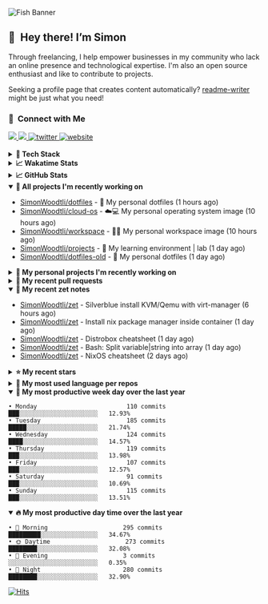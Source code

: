 ![Fish Banner](assets/fish.webp)

## 👋 &nbsp;Hey there! I’m Simon

Through freelancing, I help empower businesses in my community who lack
an online presence and technological expertise. I'm also an open source
enthusiast and like to contribute to projects.

Seeking a profile page that creates content automatically?
[readme-writer] might be just what you need!

### 🤝 &nbsp;Connect with Me

<div align="left">
<a href="https://linkedin.com/in/simonwoodtli" target="_blank">
<img src="https://img.shields.io/badge/linkedin-1E77B5?style=for-the-badge&logo=linkedin&logoColor=white alt=linkedin" />
</a>
<a href="https://github.com/simonwoodtli" target="_blank">
<img src="https://img.shields.io/badge/github-24292E?style=for-the-badge&logo=github&logoColor=white alt=github" />
</a>
<a href="https://twitter.com/simonwoodtlidev" target="_blank">
<img src="https://img.shields.io/badge/twitter-26a7de?style=for-the-badge&logo=twitter&logoColor=white" alt="twitter"/>
</a>
<a href="https://simonwoodtli.com" target="_blank">
<img src="https://img.shields.io/badge/website-E2925F?style=for-the-badge&logo=google-chrome&logoColor=white" alt="website"/>
</a>
</div>
<br/>


<details>
  <summary><b>🧰 Tech Stack</b></summary>
  <div align="center">

  ![JavaScript](https://img.shields.io/badge/-JavaScript-333333?style=flat&logo=javascript)&nbsp;
  ![HTML](https://img.shields.io/badge/-HTML-333333?style=flat&logo=HTML5)&nbsp;
  ![CSS](https://img.shields.io/badge/-CSS-333333?style=flat&logo=CSS3&logoColor=1572B6)&nbsp;
  ![Shell](https://img.shields.io/badge/-Bash-333333?style=flat&logo=shell)&nbsp;
  ![Python](https://img.shields.io/badge/-Python-333333?style=flat&logo=python)&nbsp;
  ![Go](https://img.shields.io/badge/-Go-333333?style=flat&logo=go)&nbsp;
  ![PostgreSQL](https://img.shields.io/badge/-PostgreSQL-333333?style=flat&logo=postgresql)&nbsp;
  ![MongoDB](https://img.shields.io/badge/-MongoDB-333333?style=flat&logo=mongodb)
  ![Node.js](https://img.shields.io/badge/-Node.js-333333?style=flat&logo=node.js)&nbsp;
  ![Bootstrap](https://img.shields.io/badge/-Bootstrap-333333?style=flat&logo=bootstrap&logoColor=563D7C)&nbsp;
  ![Git](https://img.shields.io/badge/-Git-333333?style=flat&logo=git)&nbsp;
  ![GitHub Actions](https://img.shields.io/badge/-GitHub%20Actions-333333?style=flat&logo=github)&nbsp;
  ![Docker](https://img.shields.io/badge/-Docker-333333?style=flat&logo=docker)&nbsp;
  ![Markdown](https://img.shields.io/badge/-Markdown-333333?style=flat&logo=markdown)&nbsp;
  ![Vim](https://img.shields.io/badge/-Vim-333333?style=flat&logo=vim)&nbsp;
  ![Linux](https://img.shields.io/badge/-Linux-333333?style=flat&logo=linux)&nbsp;
  </div>
</details>

<details>
  <summary><b>📈 Wakatime Stats</b></summary>
  <p align="center"><a href="https://wakatime.com/@SimonWoodtli">
  <img align="center" width="400" height="300" src="https://wakatime.com/share/@SimonWoodtli/7761bcef-e104-47d9-912a-dfd6bf08868b.svg" />
  </a>
  <a href="https://wakatime.com/@SimonWoodtli">
  <img align="center" width="400" height="300" src="https://wakatime.com/share/@SimonWoodtli/341953df-6a40-47b7-8220-ace4eabe0a17.svg" />
  </a></p>

  <h4><b>💬 I've been working with the following languages over the last 7 days</b></h4>

```
• Markdown                       15 hrs 47 mins                 ██████████████████░░░░░░░   70.43%
• sh                             4 hrs 39 mins                  █████░░░░░░░░░░░░░░░░░░░░   20.78%
• YAML                           45 mins                        █░░░░░░░░░░░░░░░░░░░░░░░░   3.36%
• Other                          43 mins                        █░░░░░░░░░░░░░░░░░░░░░░░░   3.2%
• Smarty                         16 mins                        ░░░░░░░░░░░░░░░░░░░░░░░░░   1.2%
• Text                           5 mins                         ░░░░░░░░░░░░░░░░░░░░░░░░░   0.41%
• Bash                           3 mins                         ░░░░░░░░░░░░░░░░░░░░░░░░░   0.27%
• gitconfig                      3 mins                         ░░░░░░░░░░░░░░░░░░░░░░░░░   0.25%
• JSON                           1 min                          ░░░░░░░░░░░░░░░░░░░░░░░░░   0.1%
```

  <h4>👷 I've been working on the following projects over the last 7 days</h4>

```
• zet                            14 hrs 2 mins                  ████████████████░░░░░░░░░   62.61%
• readme-writer                  3 hrs 53 mins                  ████░░░░░░░░░░░░░░░░░░░░░   17.39%
• cmd-zet                        1 hr 49 mins                   ██░░░░░░░░░░░░░░░░░░░░░░░   8.17%
• silverblue-os                  1 hr 1 min                     █░░░░░░░░░░░░░░░░░░░░░░░░   4.56%
• Unknown Project                41 mins                        █░░░░░░░░░░░░░░░░░░░░░░░░   3.05%
• Private                        33 mins                        █░░░░░░░░░░░░░░░░░░░░░░░░   2.52%
• nixos-config                   13 mins                        ░░░░░░░░░░░░░░░░░░░░░░░░░   1.02%
• dotfiles                       5 mins                         ░░░░░░░░░░░░░░░░░░░░░░░░░   0.45%
• projects                       2 mins                         ░░░░░░░░░░░░░░░░░░░░░░░░░   0.22%
```

  <h4><b>🛠️ I've been working with the following editors over the last 7 days</b></h4>

```
• Vim                            22 hrs 25 mins                 █████████████████████████   100%
```

  <h4><b>💻 I've been working with the following operating systems over the last 7 days</b></h4>

```
• Linux                          22 hrs 25 mins                 █████████████████████████   100%
```

</details>

<details>
  <summary><b>📈 GitHub Stats</b></summary>
  <div align="center"><a href="https://github.com/anuraghazra/github-readme-stats"><img
  src="https://github-readme-stats.vercel.app/api?username=simonwoodtli&show_icons=true&locale=en&theme=gruvbox"
  align="center" width="40%" height="20%"/></a>
  <a href="https://github-readme-streak-stats.herokuapp.com/"><img src="https://github-readme-streak-stats.herokuapp.com/?user=simonwoodtli&theme=gruvbox"
  align="center" width="40%" height="20%"/></a>
  </div>
</details>

<details open="">
  <summary><b>👷 All projects I'm recently working on</b></summary>

* [SimonWoodtli/dotfiles](https://github.com/SimonWoodtli/dotfiles) - 🏡 My personal dotfiles (1 hours ago)
* [SimonWoodtli/cloud-os](https://github.com/SimonWoodtli/cloud-os) - ☁️💻 My personal operating system image (10 hours ago)
* [SimonWoodtli/workspace](https://github.com/SimonWoodtli/workspace) - 🤖🐳 My personal workspace image (10 hours ago)
* [SimonWoodtli/projects](https://github.com/SimonWoodtli/projects) - 🌳 My learning environment | lab (1 day ago)
* [SimonWoodtli/dotfiles-old](https://github.com/SimonWoodtli/dotfiles-old) - 🏡 My personal dotfiles (1 day ago)

</details>
<details>
  <summary><b>🌱 My personal projects I'm recently working on</b></summary>

* [SimonWoodtli/dotfiles](https://github.com/SimonWoodtli/dotfiles) - 🏡 My personal dotfiles (1 hours ago)
* [SimonWoodtli/cloud-os](https://github.com/SimonWoodtli/cloud-os) - ☁️💻 My personal operating system image (10 hours ago)
* [SimonWoodtli/workspace](https://github.com/SimonWoodtli/workspace) - 🤖🐳 My personal workspace image (10 hours ago)
* [SimonWoodtli/projects](https://github.com/SimonWoodtli/projects) - 🌳 My learning environment | lab (1 day ago)
* [SimonWoodtli/dotfiles-old](https://github.com/SimonWoodtli/dotfiles-old) - 🏡 My personal dotfiles (1 day ago)

</details>
<details>
  <summary><b>🔨 My recent pull requests</b></summary>

* [feat: add wireguard-generate-keys script](https://github.com/SimonWoodtli/dotfiles-old/pull/14) on [SimonWoodtli/dotfiles-old](https://github.com/SimonWoodtli/dotfiles-old) (5 months ago)
* [feat: add video-to-gif script](https://github.com/SimonWoodtli/dotfiles-old/pull/13) on [SimonWoodtli/dotfiles-old](https://github.com/SimonWoodtli/dotfiles-old) (6 months ago)
* [feat: add spoof-mac-linux script](https://github.com/SimonWoodtli/dotfiles-old/pull/12) on [SimonWoodtli/dotfiles-old](https://github.com/SimonWoodtli/dotfiles-old) (6 months ago)
* [feat: add sp-tmux script](https://github.com/SimonWoodtli/dotfiles-old/pull/11) on [SimonWoodtli/dotfiles-old](https://github.com/SimonWoodtli/dotfiles-old) (6 months ago)
* [feat: add sp script](https://github.com/SimonWoodtli/dotfiles-old/pull/10) on [SimonWoodtli/dotfiles-old](https://github.com/SimonWoodtli/dotfiles-old) (6 months ago)

</details>
<details open="">
  <summary><b>📝 My recent zet notes</b></summary>

* [SimonWoodtli/zet](https://github.com/SimonWoodtli/zet/tree/010b4685fc8ab4d656f91decb0e76e5f01ff6cfb/20230309195404) - Silverblue install KVM/Qemu with virt-manager (6 hours ago)
* [SimonWoodtli/zet](https://github.com/SimonWoodtli/zet/tree/838e837b1d7741f388c1928cbcd8d8a635fd3a17/20230309230811) - Install nix package manager inside container (1 day ago)
* [SimonWoodtli/zet](https://github.com/SimonWoodtli/zet/tree/67a4363f35268f0258c9e57594e64ecfe876df2c/20230309135207) - Distrobox cheatsheet (1 day ago)
* [SimonWoodtli/zet](https://github.com/SimonWoodtli/zet/tree/c3fd1168ab49d166d31761986f94448ca1333d07/20230117144015) - Bash: Split variable|string into array (1 day ago)
* [SimonWoodtli/zet](https://github.com/SimonWoodtli/zet/tree/7e661294042334003f50654468726cdeb20c72a2/20230304205635) - NixOS cheatsheet (2 days ago)

</details>
<details>
  <summary><b>⭐ My recent stars</b></summary>

* [ublue-os/main](https://github.com/ublue-os/main) - An OCI base image of Fedora with batteries included (9 hours ago)
* [ublue-os/boxkit](https://github.com/ublue-os/boxkit) - A blingier starting image for Toolbx and Distrobox. (9 hours ago)
* [twpayne/chezmoi](https://github.com/twpayne/chezmoi) - Manage your dotfiles across multiple diverse machines, securely. (9 hours ago)
* [89luca89/distrobox](https://github.com/89luca89/distrobox) - Use any linux distribution inside your terminal. Enable both backward and forward compatibility with software and freedom to use whatever distribution you’re more comfortable with. Mirror available at: https://gitlab.com/89luca89/distrobox (22 hours ago)
* [castrojo/awesome-immutable](https://github.com/castrojo/awesome-immutable) - A list of resources for people who want to investigate image-based Linux desktops (1 day ago)

</details>
<details>
  <summary><b>💬 My most used language per repos</b></summary>

```
• Shell                          7 repos                        █████████████░░░░░░░░░░░░   53.85%
• JavaScript                     1 repo                         ██░░░░░░░░░░░░░░░░░░░░░░░   7.69%
• CSS                            3 repos                        ██████░░░░░░░░░░░░░░░░░░░   23.08%
• Nix                            1 repo                         ██░░░░░░░░░░░░░░░░░░░░░░░   7.69%
• HTML                           1 repo                         ██░░░░░░░░░░░░░░░░░░░░░░░   7.69%
```

</details>
<details open="">
  <summary><b>📆 My most productive week day over the last year</b></summary>

```
• Monday                         110 commits                    ███░░░░░░░░░░░░░░░░░░░░░░   12.93%
• Tuesday                        185 commits                    █████░░░░░░░░░░░░░░░░░░░░   21.74%
• Wednesday                      124 commits                    ████░░░░░░░░░░░░░░░░░░░░░   14.57%
• Thursday                       119 commits                    ███░░░░░░░░░░░░░░░░░░░░░░   13.98%
• Friday                         107 commits                    ███░░░░░░░░░░░░░░░░░░░░░░   12.57%
• Saturday                       91 commits                     ███░░░░░░░░░░░░░░░░░░░░░░   10.69%
• Sunday                         115 commits                    ███░░░░░░░░░░░░░░░░░░░░░░   13.51%
```

</details>
<details open="">
  <summary><b>🔥 My most productive day time over the last year</b></summary>

```
• 🌅 Morning                     295 commits                    █████████░░░░░░░░░░░░░░░░   34.67%
• 🌞 Daytime                     273 commits                    ████████░░░░░░░░░░░░░░░░░   32.08%
• 🌇 Evening                     3 commits                      ░░░░░░░░░░░░░░░░░░░░░░░░░   0.35%
• 🌃 Night                       280 commits                    ████████░░░░░░░░░░░░░░░░░   32.90%
```

</details>

[![Hits](https://hits.seeyoufarm.com/api/count/incr/badge.svg?url=https%3A%2F%2Fgithub.com%2Fsimonwoodtli&count_bg=%23689D6A&title_bg=%23282828&icon=&icon_color=%23E7E7E7&title=views+%28today+%2F+total%29&edge_flat=false)](https://hits.seeyoufarm.com)

[readme-writer]: <https://github.com/SimonWoodtli/readme-writer>
